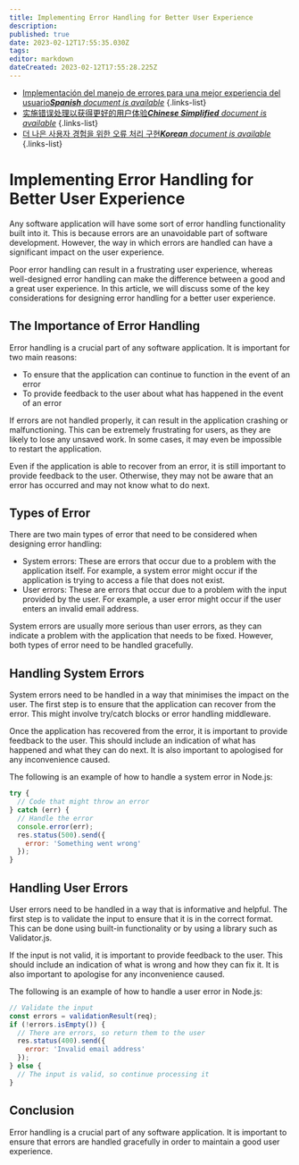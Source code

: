 ```yaml
---
title: Implementing Error Handling for Better User Experience
description: 
published: true
date: 2023-02-12T17:55:35.030Z
tags: 
editor: markdown
dateCreated: 2023-02-12T17:55:28.225Z
---
```


- [Implementación del manejo de errores para una mejor experiencia del usuario***Spanish** document is available*](/es/Knowledge-base/Backend/implementing-error-handling-for-better-user-experience)
{.links-list}
- [实施错误处理以获得更好的用户体验***Chinese Simplified** document is available*](/zh/Knowledge-base/Backend/implementing-error-handling-for-better-user-experience)
{.links-list}
- [더 나은 사용자 경험을 위한 오류 처리 구현***Korean** document is available*](/ko/Knowledge-base/Backend/implementing-error-handling-for-better-user-experience)
{.links-list}


# Implementing Error Handling for Better User Experience

Any software application will have some sort of error handling functionality built into it. This is because errors are an unavoidable part of software development. However, the way in which errors are handled can have a significant impact on the user experience.

Poor error handling can result in a frustrating user experience, whereas well-designed error handling can make the difference between a good and a great user experience. In this article, we will discuss some of the key considerations for designing error handling for a better user experience.

## The Importance of Error Handling

Error handling is a crucial part of any software application. It is important for two main reasons:

- To ensure that the application can continue to function in the event of an error
- To provide feedback to the user about what has happened in the event of an error

If errors are not handled properly, it can result in the application crashing or malfunctioning. This can be extremely frustrating for users, as they are likely to lose any unsaved work. In some cases, it may even be impossible to restart the application.

Even if the application is able to recover from an error, it is still important to provide feedback to the user. Otherwise, they may not be aware that an error has occurred and may not know what to do next.

## Types of Error

There are two main types of error that need to be considered when designing error handling:

- System errors: These are errors that occur due to a problem with the application itself. For example, a system error might occur if the application is trying to access a file that does not exist.
- User errors: These are errors that occur due to a problem with the input provided by the user. For example, a user error might occur if the user enters an invalid email address.

System errors are usually more serious than user errors, as they can indicate a problem with the application that needs to be fixed. However, both types of error need to be handled gracefully.

## Handling System Errors

System errors need to be handled in a way that minimises the impact on the user. The first step is to ensure that the application can recover from the error. This might involve try/catch blocks or error handling middleware.

Once the application has recovered from the error, it is important to provide feedback to the user. This should include an indication of what has happened and what they can do next. It is also important to apologised for any inconvenience caused.

The following is an example of how to handle a system error in Node.js:

```javascript
try {
  // Code that might throw an error
} catch (err) {
  // Handle the error
  console.error(err);
  res.status(500).send({
    error: 'Something went wrong'
  });
}
```

## Handling User Errors

User errors need to be handled in a way that is informative and helpful. The first step is to validate the input to ensure that it is in the correct format. This can be done using built-in functionality or by using a library such as Validator.js.

If the input is not valid, it is important to provide feedback to the user. This should include an indication of what is wrong and how they can fix it. It is also important to apologise for any inconvenience caused.

The following is an example of how to handle a user error in Node.js:

```javascript
// Validate the input
const errors = validationResult(req);
if (!errors.isEmpty()) {
  // There are errors, so return them to the user
  res.status(400).send({
    error: 'Invalid email address'
  });
} else {
  // The input is valid, so continue processing it
}
```

## Conclusion

Error handling is a crucial part of any software application. It is important to ensure that errors are handled gracefully in order to maintain a good user experience.